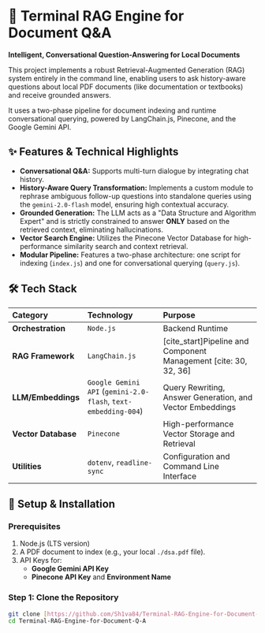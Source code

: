 # 🤖 Terminal RAG Engine for Document Q&A

**Intelligent, Conversational Question-Answering for Local Documents**

This project implements a robust Retrieval-Augmented Generation (RAG) system entirely in the command line, enabling users to ask history-aware questions about local PDF documents (like documentation or textbooks) and receive grounded answers.

It uses a two-phase pipeline for document indexing and runtime conversational querying, powered by LangChain.js, Pinecone, and the Google Gemini API.

## ✨ Features & Technical Highlights

* **Conversational Q&A:** Supports multi-turn dialogue by integrating chat history.
* **History-Aware Query Transformation:** Implements a custom module to rephrase ambiguous follow-up questions into standalone queries using the `gemini-2.0-flash` model, ensuring high contextual accuracy.
* **Grounded Generation:** The LLM acts as a "Data Structure and Algorithm Expert" and is strictly constrained to answer **ONLY** based on the retrieved context, eliminating hallucinations.
* **Vector Search Engine:** Utilizes the Pinecone Vector Database for high-performance similarity search and context retrieval.
* **Modular Pipeline:** Features a two-phase architecture: one script for indexing (`index.js`) and one for conversational querying (`query.js`).

## 🛠️ Tech Stack

| Category | Technology | Purpose |
| :--- | :--- | :--- |
| **Orchestration** | `Node.js` | Backend Runtime |
| **RAG Framework** | `LangChain.js` | [cite_start]Pipeline and Component Management [cite: 30, 32, 36] |
| **LLM/Embeddings** | `Google Gemini API` (`gemini-2.0-flash`, `text-embedding-004`) | Query Rewriting, Answer Generation, and Vector Embeddings |
| **Vector Database** | `Pinecone` | High-performance Vector Storage and Retrieval |
| **Utilities** | `dotenv`, `readline-sync` | Configuration and Command Line Interface |

## 🚀 Setup & Installation

### Prerequisites

1.  Node.js (LTS version)
2.  A PDF document to index (e.g., your local `./dsa.pdf` file).
3.  API Keys for:
    * **Google Gemini API Key**
    * **Pinecone API Key** and **Environment Name**

### Step 1: Clone the Repository

```bash
git clone [https://github.com/Sh1va84/Terminal-RAG-Engine-for-Document-Q-A.git](https://github.com/Sh1va84/Terminal-RAG-Engine-for-Document-Q-A.git)
cd Terminal-RAG-Engine-for-Document-Q-A
